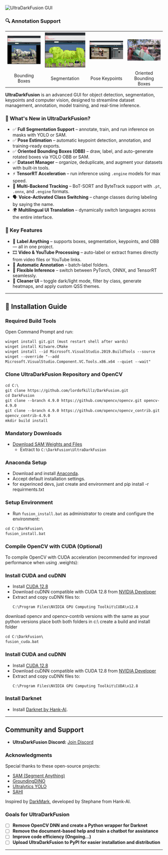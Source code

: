 ![UltraDarkFusion GUI](samples/darkfusion2.gif)

### 🔍 Annotation Support

<table>
  <tr>
    <td><img src="samples/boxes.png" alt="Bounding Boxes" width="300"/></td>
    <td><img src="samples/Segmentation.png" alt="Segmentation" width="300"/></td>
    <td><img src="samples/pose.png" alt="Pose Keypoints" width="300"/></td>
    <td><img src="samples/OBB.png" alt="Oriented Bounding Boxes" width="300"/></td>
  </tr>
  <tr>
    <td align="center">Bounding Boxes</td>
    <td align="center">Segmentation</td>
    <td align="center">Pose Keypoints</td>
    <td align="center">Oriented Bounding Boxes</td>
  </tr>
</table>



**UltraDarkFusion** is an advanced GUI for object detection, segmentation, keypoints and computer vision, designed to streamline dataset management, annotation, model training, and real-time inference.


### 🚀 What's New in UltraDarkFusion?

- ✅ **Full Segmentation Support** – annotate, train, and run inference on masks with YOLO or SAM.
- ✅ **Pose Estimation** – automatic keypoint detection, annotation, and training-ready exports.
- ✅ **Oriented Bounding Boxes (OBB)** – draw, label, and auto-generate rotated boxes via YOLO OBB or SAM.
- ✅ **Dataset Manager** – organize, deduplicate, and augment your datasets with built-in tools.
- ⚡ **TensorRT Acceleration** – run inference using `.engine` models for max speed.
- 🧠 **Multi-Backend Tracking** – BoT-SORT and ByteTrack support with `.pt`, `.onnx`, and `.engine` formats.
- 🗣️ **Voice-Activated Class Switching** – change classes during labeling by saying the name.
- 🌍 **Multilingual UI Translation** – dynamically switch languages across the entire interface.

### 🎯 Key Features

- 🎨 **Label Anything** – supports boxes, segmentation, keypoints, and OBB — all in one project.
- 🎞️ **Video & YouTube Processing** – auto-label or extract frames directly from video files or YouTube links.
- 🤖 **Automatic Annotation** – batch-label folders.
- 🧩 **Flexible Inference** – switch between PyTorch, ONNX, and TensorRT seamlessly.
- 🧼 **Cleaner UI** – toggle dark/light mode, filter by class, generate heatmaps, and apply custom QSS themes.

---

## 🚀 Installation Guide

### Required Build Tools
Open Command Prompt and run:
```batch
winget install git.git (must restart shell after wards)
winget install Kitware.CMake
winget install --id Microsoft.VisualStudio.2019.BuildTools --source winget --override "--add Microsoft.VisualStudio.Component.VC.Tools.x86.x64 --quiet --wait"
```
### Clone UltraDarkFusion Repository and OpenCV
```batch
cd C:\
git clone https://github.com/lordofkillz/DarkFusion.git
cd DarkFusion
git clone --branch 4.9.0 https://github.com/opencv/opencv.git opencv-4.9.0
git clone --branch 4.9.0 https://github.com/opencv/opencv_contrib.git opencv_contrib-4.9.0
mkdir build install
```

### Mandatory Downloads
- [Download SAM Weights and Files](https://drive.google.com/uc?export=download&id=1Tux3ncgLcCagQ0N3cC25XP4O_UwsjXbP)
  - Extract to `C:\DarkFusion\UltraDarkFusion`


### Anaconda Setup
- Download and install [Anaconda](https://www.anaconda.com/products/distribution).
- Accept default installation settings.
- for experinced devs, just create and environment and pip install -r requirments.txt

### Setup Environment
- Run `fusion_install.bat` as administrator to create and configure the environment:
```batch
cd C:\DarkFusion\
fusion_install.bat
```
### Compile OpenCV with CUDA (Optional)

To compile OpenCV with CUDA acceleration (recommended for improved performance when using .weights):
### Install CUDA and cuDNN
- Install [CUDA 12.8](https://developer.nvidia.com/cuda-toolkit-archive)
- Download cuDNN compatible with CUDA 12.8 from [NVIDIA Developer](https://developer.nvidia.com/cudnn)
- Extract and copy cuDNN files to:
  ```
  C:\Program Files\NVIDIA GPU Computing Toolkit\CUDA\v12.8
  ```
download opencv and opencv-contrib versions with the same as your python versions place both both folders in c:\ create a build and install folder 


```batch
cd C:\DarkFusion\
fusion_cuda.bat
```
### Install CUDA and cuDNN
- Install [CUDA 12.8](https://developer.nvidia.com/cuda-toolkit-archive)
- Download cuDNN compatible with CUDA 12.8 from [NVIDIA Developer](https://developer.nvidia.com/cudnn)
- Extract and copy cuDNN files to:
  ```
  C:\Program Files\NVIDIA GPU Computing Toolkit\CUDA\v12.8
  ```
### Install Darknet

- Install [Darknet by Hank-AI](https://github.com/hank-ai/darknet).

---

## Community and Support
- **UltraDarkFusion Discord:** [Join Discord](https://discord.gg/fZTz8E44)

### Acknowledgments
Special thanks to these open-source projects:
- [SAM (Segment Anything)](https://github.com/facebookresearch/segment-anything)
- [GroundingDINO](https://github.com/IDEA-Research/GroundingDINO)
- [Ultralytics YOLO](https://github.com/ultralytics/ultralytics)
- [SAHI](https://github.com/obss/sahi)

Inspired by [DarkMark](https://github.com/stephanecharette/DarkMark), developed by Stephane from Hank-AI.

### **Goals for UltraDarkFusion**  
- [ ] **Remove OpenCV DNN and create a Python wrapper for Darknet** 
- [ ] **Remove the document-based help and train a chatbot for assistance**  
- [ ] **Improve code efficiency (Ongoing...)**  
- [ ] **Upload UltraDarkFusion to PyPI for easier installation and distribution**  

----




